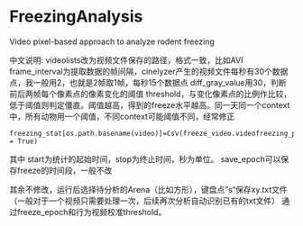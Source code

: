 # FreezingAnalysis
Video pixel-based approach to analyze rodent freezing

中文说明:
videolists改为视频文件保存的路径，格式一致，比如AVI
frame_interval为提取数据的帧间隔，cinelyzer产生的视频文件每秒有30个数据点，我一般用2，也就是2帧取1帧，每秒15个数据点
diff_gray_value用30，判断前后两帧每个像素点的像素变化的阈值
threshold，与变化像素点的比例作比较，低于阈值则判定僵直。阈值越高，得到的freeze水平越高。同一天同一个context中，所有动物用一个阈值，不同context可能阈值不同，经常修正

    freezing_stat[os.path.basename(video)]=Csv(freeze_video.videofreezing_path).freezing_percentage(threshold=threshold,start=0,stop=182,show_detail=True,save_epoch = True)
其中 start为统计的起始时间，stop为终止时间，秒为单位。
save_epoch可以保存freeze的时间段，一般不改

其余不修改，运行后选择待分析的Arena（比如方形），键盘点”s“保存xy.txt文件（一般对于一个视频只需要处理一次，后续再次分析自动识别已有的txt文件）
通过freeze_epoch和行为视频校准threshold。
